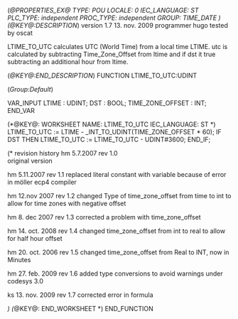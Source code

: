 (*@PROPERTIES_EX@
TYPE: POU
LOCALE: 0
IEC_LANGUAGE: ST
PLC_TYPE: independent
PROC_TYPE: independent
GROUP: TIME_DATE
*)
(*@KEY@:DESCRIPTION*)
version 1.7	13. nov. 2009
programmer 	hugo
tested by	oscat

LTIME_TO_UTC calculates UTC (World Time) from a local time LTIME. utc is calculated 
by subtracting Time_Zone_Offset from ltime and if dst it true subtracting an additional hour from ltime.

(*@KEY@:END_DESCRIPTION*)
FUNCTION LTIME_TO_UTC:UDINT

(*Group:Default*)


VAR_INPUT
	LTIME :	UDINT;
	DST :	BOOL;
	TIME_ZONE_OFFSET :	INT;
END_VAR


(*@KEY@: WORKSHEET
NAME: LTIME_TO_UTC
IEC_LANGUAGE: ST
*)
LTIME_TO_UTC := LTIME - _INT_TO_UDINT(TIME_ZONE_OFFSET * 60);
IF DST THEN LTIME_TO_UTC := LTIME_TO_UTC - UDINT#3600; END_IF;

(* revision history
hm 5.7.2007		rev 1.0		
	original version

hm 5.11.2007		rev 1.1
	replaced literal constant with variable because of error in möller ecp4 compiler

hm	12.nov 2007	rev 1.2
	changed Type of time_zone_offset from time to int to allow for time zones with negative offset

hm	8. dec 2007	rev 1.3
	corrected a problem with time_zone_offset

hm	14. oct. 2008	rev 1.4
	changed time_zone_offset from int to real to allow for half hour offset

hm	20. oct. 2006	rev 1.5
	changed time_zone_offset from Real to INT, now in Minutes

hm	27. feb. 2009	rev 1.6
	added type conversions to avoid warnings under codesys 3.0

ks	13. nov. 2009	rev 1.7
	corrected error in formula

*)
(*@KEY@: END_WORKSHEET *)
END_FUNCTION
